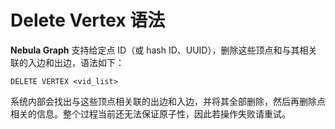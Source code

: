 # Delete Vertex 语法

**Nebula Graph** 支持给定点 ID（或 hash ID、UUID），删除这些顶点和与其相关联的入边和出边，语法如下：

```ngql
DELETE VERTEX <vid_list>
```

系统内部会找出与这些顶点相关联的出边和入边，并将其全部删除，然后再删除点相关的信息。整个过程当前还无法保证原子性，因此若操作失败请重试。
